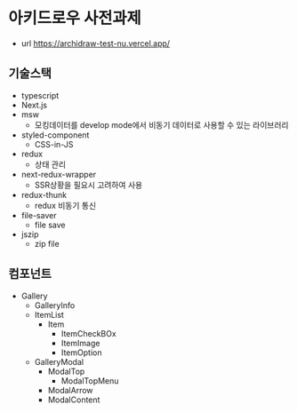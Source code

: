 # 아키드로우 사전과제

- url
  https://archidraw-test-nu.vercel.app/

## 기술스택

- typescript
- Next.js
- msw
  - 모킹데이터를 develop mode에서 비동기 데이터로 사용할 수 있는 라이브러리
- styled-component
  - CSS-in-JS
- redux
  - 상태 관리
- next-redux-wrapper
  - SSR상황을 필요시 고려하여 사용
- redux-thunk
  - redux 비동기 통신
- file-saver
  - file save
- jszip
  - zip file

## 컴포넌트

- Gallery
  - GalleryInfo
  - ItemList
    - Item
      - ItemCheckBOx
      - ItemImage
      - ItemOption
  - GalleryModal
    - ModalTop
      - ModalTopMenu
    - ModalArrow
    - ModalContent

